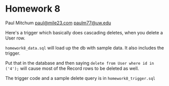 Homework 8
=====

Paul Mitchum paul@mile23.com paulm77@uw.edu

Here's a trigger which basically does cascading deletes, when you delete a User row.

`homework8_data.sql` will load up the db with sample data. It also includes the trigger.

Put that in the database and then saying `delete from User where id in ('4');` will cause most of the Record rows to be deleted as well.

The trigger code and a sample delete query is in `homework8_trigger.sql`
